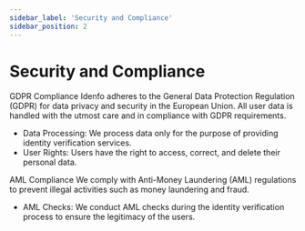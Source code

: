 ```yaml
---
sidebar_label: 'Security and Compliance'
sidebar_position: 2
---
```


# Security and Compliance

GDPR Compliance
Idenfo adheres to the General Data Protection Regulation (GDPR) for data privacy and security in the European Union. All user data is handled with the utmost care and in compliance with GDPR requirements.
- Data Processing: We process data only for the purpose of providing identity verification services.
- User Rights: Users have the right to access, correct, and delete their personal data.

AML Compliance
We comply with Anti-Money Laundering (AML) regulations to prevent illegal activities such as money laundering and fraud.

- AML Checks: We conduct AML checks during the identity verification process to ensure the legitimacy of the users.